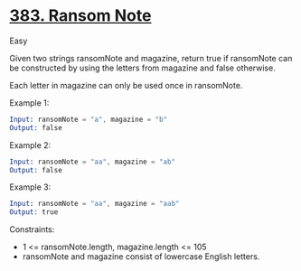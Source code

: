 # [383. Ransom Note](https://leetcode.com/problems/ransom-note/description/?envType=study-plan-v2&envId=top-interview-150)

Easy

Given two strings ransomNote and magazine, return true if ransomNote can be constructed by using the letters from magazine and false otherwise.

Each letter in magazine can only be used once in ransomNote.

Example 1:

```s
Input: ransomNote = "a", magazine = "b"
Output: false
```

Example 2:

```s
Input: ransomNote = "aa", magazine = "ab"
Output: false
```

Example 3:

```s
Input: ransomNote = "aa", magazine = "aab"
Output: true
```

Constraints:

- 1 <= ransomNote.length, magazine.length <= 105
- ransomNote and magazine consist of lowercase English letters.
